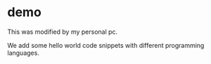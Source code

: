 # demo

This was modified by my personal pc.

We add some hello world code snippets with different programming languages.
